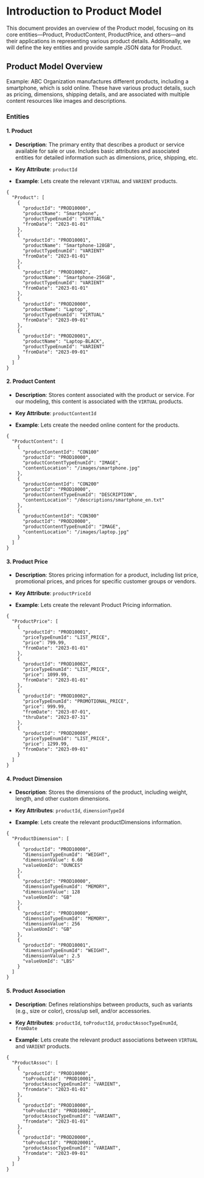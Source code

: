 # Introduction to Product Model
This document provides an overview of the Product model, focusing on its core entities—Product, ProductContent, ProductPrice, and others—and their applications in representing various product details. Additionally, we will define the key entities and provide sample JSON data for Product.

## Product Model Overview
Example: ABC Organization manufactures different products, including a smartphone, which is sold online. These have various product details, such as pricing, dimensions, shipping details, and are associated with multiple content resources like images and descriptions.

### Entities

#### 1. Product
- **Description**: The primary entity that describes a product or service available for sale or use. Includes basic attributes and associated entities for detailed information such as dimensions, price, shipping, etc.

- **Key Attribute**: `productId`
- **Example**: Lets create the relevant `VIRTUAL` and `VARIENT` products.
```
{
  "Product": [
    {
      "productId": "PROD10000",
      "productName": "Smartphone",
      "productTypeEnumId": "VIRTUAL"
      "fromDate": "2023-01-01"
    },
    {
      "productId": "PROD10001",
      "productName": "Smartphone-128GB",
      "productTypeEnumId": "VARIENT"
      "fromDate": "2023-01-01"
    },
    {
      "productId": "PROD10002",
      "productName": "Smartphone-256GB",
      "productTypeEnumId": "VARIENT"
      "fromDate": "2023-01-01"
    },
    {
      "productId": "PROD20000",
      "productName": "Laptop",
      "productTypeEnumId": "VIRTUAL"
      "fromDate": "2023-09-01"
    },
    {
      "productId": "PROD20001",
      "productName": "Laptop-BLACK",
      "productTypeEnumId": "VARIENT"
      "fromDate": "2023-09-01"
    }
  ]
}
```

#### 2. Product Content
- **Description**: Stores content associated with the product or service. For our modeling, this content is associated with the `VIRTUAL` products.

- **Key Attribute**: `productContentId`
- **Example**: Lets create the needed online content for the products.
```
{
  "ProductContent": [
    {
      "productContentId": "CON100"
      "productId": "PROD10000",
      "productContentTypeEnumId": "IMAGE",
      "contentLocation": "/images/smartphone.jpg"
    },
    {
      "productContentId": "CON200"
      "productId": "PROD10000",
      "productContentTypeEnumId": "DESCRIPTION",
      "contentLocation": "/descriptions/smartphone_en.txt"
    },
    {
      "productContentId": "CON300"
      "productId": "PROD20000",
      "productContentTypeEnumId": "IMAGE",
      "contentLocation": "/images/laptop.jpg"
    }
  ]
}
```

#### 3. Product Price
- **Description**: Stores pricing information for a product, including list price, promotional prices, and prices for specific customer groups or vendors.

- **Key Attribute**: `productPriceId`
- **Example**: Lets create the relevant Product Pricing information.
```
{
  "ProductPrice": [
    {
      "productId": "PROD10001",
      "priceTypeEnumId": "LIST_PRICE",
      "price": 799.99,
      "fromDate": "2023-01-01"
    },
    {
      "productId": "PROD10002",
      "priceTypeEnumId": "LIST_PRICE",
      "price": 1099.99,
      "fromDate": "2023-01-01"
    },
    {
      "productId": "PROD10002",
      "priceTypeEnumId": "PROMOTIONAL_PRICE",
      "price": 999.99,
      "fromDate": "2023-07-01",
      "thruDate": "2023-07-31"
    },
    {
      "productId": "PROD20000",
      "priceTypeEnumId": "LIST_PRICE",
      "price": 1299.99,
      "fromDate": "2023-09-01"
    }
  ]
}
```
#### 4. Product Dimension
- **Description**: Stores the dimensions of the product, including weight, length, and other custom dimensions.

- **Key Attributes**: `productId`, `dimensionTypeId`
- **Example**: Lets create the relevant productDimensions information.
```
{
  "ProductDimension": [
    {
      "productId": "PROD10000",
      "dimensionTypeEnumId": "WEIGHT",
      "dimensionValue": 6.60
      "valueUomId": "OUNCES"
    },
    {
      "productId": "PROD10000",
      "dimensionTypeEnumId": "MEMORY",
      "dimensionValue": 128
      "valueUomId": "GB"
    },
    {
      "productId": "PROD10000",
      "dimensionTypeEnumId": "MEMORY",
      "dimensionValue": 256
      "valueUomId": "GB"
    },
    {
      "productId": "PROD10001",
      "dimensionTypeEnumId": "WEIGHT",
      "dimensionValue": 2.5
      "valueUomId": "LBS"
    }
  ]
}
```

#### 5. Product Association
- **Description**: Defines relationships between products, such as variants (e.g., size or color), cross/up sell, and/or accessories.

- **Key Attributes**: `productId`, `toProductId`, `productAssocTypeEnumId`, `fromDate`
- **Example**: Lets create the relevant product associations between `VIRTUAL` and `VARIENT` products.
```
{
  "ProductAssoc": [
    {
      "productId": "PROD10000",
      "toProductId": "PROD10001",
      "productAssocTypeEnumId": "VARIENT",
      "fromdate": "2023-01-01"
    },
    {
      "productId": "PROD10000",
      "toProductId": "PROD10002",
      "productAssocTypeEnumId": "VARIANT",
      "fromdate": "2023-01-01"
    },
    {
      "productId": "PROD20000",
      "toProductId": "PROD20001",
      "productAssocTypeEnumId": "VARIANT",
      "fromdate": "2023-09-01"
    }
  ]
}
```